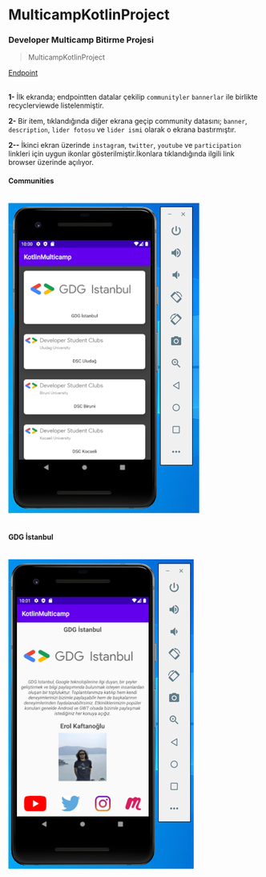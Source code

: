 # MulticampKotlinProject

### Developer Multicamp Bitirme Projesi
> MulticampKotlinProject

[Endpoint](https://5f6642a143662800168e7538.mockapi.io/multicamp/communities) <br/><br/>


**1-** İlk ekranda; endpointten datalar çekilip `communityler` `bannerlar` ile birlikte recyclerviewde listelenmiştir.<br/>

**2-** Bir item, tıklandığında diğer ekrana geçip community datasını; `banner`, `description`, `lider fotosu` ve `lider ismi` olarak o ekrana bastırmıştır.<br/>

**2--** İkinci ekran üzerinde `instagram`, `twitter`, `youtube` ve `participation` linkleri için uygun ikonlar gösterilmiştir.İkonlara tıklandığında ilgili link browser üzerinde açılıyor.<br/>

#### Communities <br/><br/>
![Community](https://github.com/malidalgic/MulticampKotlinProject/blob/master/screen_capture/Community.png) <br/><br/>

#### GDG İstanbul <br/><br/>
![GDG](https://github.com/malidalgic/MulticampKotlinProject/blob/master/screen_capture/GDGIstanbul.png)
